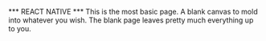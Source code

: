 ﻿*** REACT NATIVE *** This is the most basic page. A blank canvas to mold into whatever you wish. The blank page leaves pretty much everything up to you.
